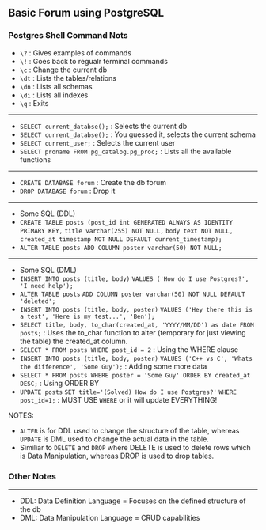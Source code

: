 ## Basic Forum using PostgreSQL

### Postgres Shell Command Nots
- `\?` : Gives examples of commands
- `\!` : Goes back to regualr terminal commands 
- `\c` : Change the current db
- `\dt` : Lists the tables/relations
- `\dn` : Lists all schemas
- `\di` : Lists all indexes
- `\q` : Exits
---
- `SELECT current_databse();` : Selects the current db
- `SELECT current_databse();` : You guessed it, selects the current schema
- `SELECT current_user;` : Selects the current user
- `SELECT proname FROM pg_catalog.pg_proc;` : Lists all the available functions
---
- `CREATE DATABASE forum` : Create the db forum
- `DROP DATABASE forum` : Drop it 
---
- Some SQL (DDL)
- `CREATE TABLE posts (post_id int GENERATED ALWAYS AS IDENTITY PRIMARY KEY,`
`title varchar(255) NOT NULL,`
`body text NOT NULL,`
`created_at timestamp NOT NULL DEFAULT current_timestamp);` 
- `ALTER TABLE posts ADD COLUMN poster varchar(50) NOT NULL;`  

---
- Some SQL (DML)
- `INSERT INTO posts (title, body)`
`VALUES ('How do I use Postgres?', 'I need help');` 
- `ALTER TABLE posts`
`ADD COLUMN poster varchar(50) NOT NULL DEFAULT 'deleted';`  
- `INSERT INTO posts (title, body, poster)`
`VALUES ('Hey there this is a test', 'Here is my test...', 'Ben');`  
- `SELECT title, body, to_char(created_at, 'YYYY/MM/DD') as date FROM posts;` 
: Uses the to_char function to alter (temporary for just viewing the table) the created_at column. 
- `SELECT * FROM posts WHERE post_id = 2` 
: Using the WHERE clause
- `INSERT INTO posts (title, body, poster)`
`VALUES ('C++ vs C', 'Whats the difference', 'Some Guy');` 
: Adding some more data
- `SELECT * FROM posts WHERE poster = 'Some Guy' ORDER BY created_at DESC;` 
: Using ORDER BY 
- `UPDATE posts`
`SET title='(Solved) How do I use Postgres?'`
`WHERE post_id=1;` : MUST USE `WHERE` or it will update EVERYTHING!

NOTES: 
- `ALTER` is for DDL used to change the structure of the table, whereas `UPDATE` is DML used to change the actual data in the table.
- Similiar to `DELETE` and `DROP` where DELETE is used to delete rows which is Data Manipulation, whereas DROP is used to drop tables.

### Other Notes
---
- DDL: Data Definition Language = Focuses on the defined structure of the db
-  DML: Data Manipulation Language = CRUD capabilities